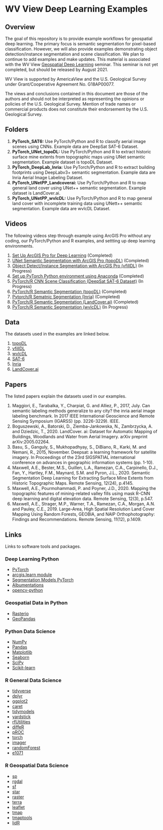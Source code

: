 # WV View Deep Learning Examples

## Overview

The goal of this repository is to provide example workflows for geospatial deep learning. The primary focus is semantic segmentation for pixel-based classification. However, we will also provide examples demonstrating object detection/instance segmentation and scene classification. We plan to continue to add examples and make updates. This material is associated with the WV View [Geospatial Deep Learning](http://www.wvview.org/course_directory.html) seminar. This seminar is not yet completed, but should be released by August 2021. 

WV View is supported by AmericaView and the U.S. Geological Survey under Grant/Cooperative Agreement No. G18AP00077.

The views and conclusions contained in this document are those of the authors and should not be interpreted as representing the opinions or policies of the U.S. Geological Survey. Mention of trade names or commercial products does not constitute their endorsement by the U.S. Geological Survey.

## Folders

1. **PyTorch_SAT6:** Use PyTorch/Python and R to classify aerial image scenes using CNNs. Example data are DeepSat SAT-6 Dataset.
2. **PyTorch_UNet_topoDL:** Use PyTorch/Python and R to extract historic surface mine extents from topographic maps using UNet semantic segmentation. Example dataset is topoDL Dataset. 
3. **PyTorch_DeepLab_Inria:** Use PyTorch/Python and R to extract building footprints using DeepLabv3+ semantic segmentation. Example data are Inria Aerial Image Labeling Dataset.
4. **PyTorch_UNetPP_Landcoverai:** Use PyTorch/Python and R to map general land cover using UNet++ semantic segmentation. Example dataset is LandCover.ai. 
5. **PyTorch_UNetPP_wvlcDL:** Use PyTorch/Python and R to map general land cover with incomplete training data using UNett++ semantic segmentation. Example data are wvlcDL Dataset. 


## Videos

The following videos step through example using ArcGIS Pro without any coding, our PyTorch/Python and R examples, and settting up deep learning environments. 

1. [Set Up ArcGIS Pro for Deep Learning](https://youtu.be/z6PAUzPqSkQ) (Completed)
2. [UNet Semantic Segmentation with ArcGIS Pro (topoDL)](https://youtu.be/4HZ41mFhWws) (Completed)
3. [Object Detect/Instance Segmentation with ArcGIS Pro (vfillDL)]() (In Progress)
4. [Set up PyTorch Python environment using Anaconda](https://youtu.be/gEkhiP_oCT4) (Completed)
5. [PyTorch/R CNN Scene Classification (DeepSat SAT-6 Dataset)]() (In Progress)
6. [PyTorch/R Semantic Segmentation (topoDL)](https://youtu.be/wtwOSWsZ3xM) (Completed)
7. [Pytorch/R Sematnic Segmentation (Inria)](https://youtu.be/Ac20oEYYdMM) (Completed)
8. [PyTorch/R Semantic Segmentation (LandCover.ai)](https://youtu.be/HxyBvugGqaw) (Completed)
9. [PyTorch/R Semantic Segmentation (wvlcDL)]() (In Progress)

## Data

The datasets used in the examples are linked below. 

1. [topoDL](http://www.wvview.org/research.html)
2. [vfillDL](http://www.wvview.org/research.html)
3. [wvlcDL](http://www.wvview.org/research.html)
4. [SAT-6](https://www.kaggle.com/crawford/deepsat-sat6)
5. [Inria](https://project.inria.fr/aerialimagelabeling/)
6. [LandCover.ai](https://landcover.ai/)

## Papers

The listed papers explain the datasets used in our examples. 

1. Maggiori, E., Tarabalka, Y., Charpiat, G. and Alliez, P., 2017, July. Can semantic labeling methods generalize to any city? the inria aerial image labeling benchmark. In 2017 IEEE International Geoscience and Remote Sensing Symposium (IGARSS) (pp. 3226-3229). IEEE.
2. Boguszewski, A., Batorski, D., Ziemba-Jankowska, N., Zambrzycka, A. and Dziedzic, T., 2020. LandCover. ai: Dataset for Automatic Mapping of Buildings, Woodlands and Water from Aerial Imagery. arXiv preprint arXiv:2005.02264.
3. Basu, S., Ganguly, S., Mukhopadhyay, S., DiBiano, R., Karki, M. and Nemani, R., 2015, November. Deepsat: a learning framework for satellite imagery. In Proceedings of the 23rd SIGSPATIAL international conference on advances in geographic information systems (pp. 1-10).
4. Maxwell, A.E., Bester, M.S., Guillen, L.A., Ramezan, C.A., Carpinello, D.J., Fan, Y., Hartley, F.M., Maynard, S.M. and Pyron, J.L., 2020. Semantic Segmentation Deep Learning for Extracting Surface Mine Extents from Historic Topographic Maps. Remote Sensing, 12(24), p.4145.
5. Maxwell, A.E., Pourmohammadi, P. and Poyner, J.D., 2020. Mapping the topographic features of mining-related valley fills using mask R-CNN deep learning and digital elevation data. Remote Sensing, 12(3), p.547.
6. Maxwell, A.E., Strager, M.P., Warner, T.A., Ramezan, C.A., Morgan, A.N. and Pauley, C.E., 2019. Large-Area, High Spatial Resolution Land Cover Mapping Using Random Forests, GEOBIA, and NAIP Orthophotography: Findings and Recommendations. Remote Sensing, 11(12), p.1409.

## Links

Links to software tools and packages. 

### Deep Learning Python

* [PyTorch](https://pytorch.org/)
* [arcgis.learn module](https://developers.arcgis.com/python/api-reference/arcgis.learn.toc.html)
* [Segmentation Models PyTorch](https://developers.arcgis.com/python/api-reference/arcgis.learn.toc.html)
* [Albumentations](https://albumentations.ai/)
* [opencv-python](https://pypi.org/project/opencv-python/)

### Geospatial Data in Python

* [Rasterio](https://rasterio.readthedocs.io/en/latest/)
* [GeoPandas](https://geopandas.org/)

### Python Data Science
* [NumPy](https://numpy.org/)
* [Pandas](https://pandas.pydata.org/)
* [Matplotlib](https://matplotlib.org/)
* [Seaborn](https://seaborn.pydata.org/)
* [SciPy](https://www.scipy.org/)
* [Scikit-learn](https://scikit-learn.org/stable/)

### R General Data Science

* [tidyverse](https://www.tidyverse.org/)
* [dplyr](https://dplyr.tidyverse.org/)
* [ggplot2](https://ggplot2.tidyverse.org/)
* [caret](https://topepo.github.io/caret/)
* [tidymodels](https://www.tidymodels.org/)
* [yardstick](https://cran.r-project.org/web/packages/yardstick/index.html)
* [rfUtilities](https://cran.r-project.org/web/packages/rfUtilities/index.html)
* [diffeR](https://cran.r-project.org/web/packages/diffeR/index.html)
* [pROC](https://cran.r-project.org/web/packages/pROC/index.html)
* [torch](https://cran.r-project.org/web/packages/torch/index.html)
* [imager](https://dahtah.github.io/imager/)
* [randomForest](https://cran.r-project.org/web/packages/randomForest/index.html)
* [e1071](https://cran.r-project.org/web/packages/e1071/index.html)

### R Geospatial Data Science

* [sp](https://cran.r-project.org/web/packages/sp/index.html)
* [rgdal](https://cran.r-project.org/web/packages/rgdal/index.html)
* [sf](https://cran.r-project.org/web/packages/sf/index.html)
* [star](https://cran.r-project.org/web/packages/stars/index.html)
* [raster](https://cran.r-project.org/web/packages/raster/index.html)
* [terra](https://cran.r-project.org/web/packages/terra/index.html)
* [leaflet](https://rstudio.github.io/leaflet/)
* [tmap](https://cran.r-project.org/web/packages/tmap/vignettes/tmap-getstarted.html)
* [tmaptools](https://cran.r-project.org/web/packages/tmaptools/index.html)
* [lidR](https://cran.r-project.org/web/packages/lidR/index.html)

